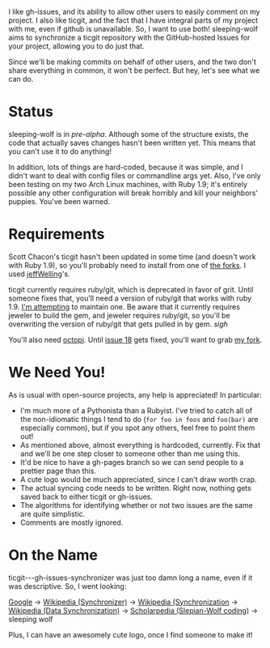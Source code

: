 I like gh-issues, and its ability to allow other users to easily comment on my
project. I also like ticgit, and the fact that I have integral parts of my
project with me, even if github is unavailable. So, I want to use both!
sleeping-wolf aims to synchronize a ticgit repository with the GitHub-hosted
Issues for your project, allowing you to do just that.

Since we'll be making commits on behalf of other users, and the two don't share
everything in common, it won't be perfect. But hey, let's see what we can do.

# Status

sleeping-wolf is in *pre-alpha*. Although some of the structure exists, the code
that actually saves changes hasn't been written yet. This means that you can't
use it to do anything!

In addition, lots of things are hard-coded, because it was simple, and I didn't
want to deal with config files or commandline args yet. Also, I've only been
testing on my two Arch Linux machines, with Ruby 1.9; it's entirely possible any
other configuration will break horribly and kill your neighbors' puppies. You've
been warned.

# Requirements

Scott Chacon's ticgit hasn't been updated in some time (and doesn't work with
Ruby 1.9), so you'll probably need to install from one of [the forks][1]. I used
[jeffWelling][2]'s.

ticgit currently requires ruby/git, which is deprecated in favor of grit. Until
someone fixes that, you'll need a version of ruby/git that works with ruby 1.9.
[I'm attempting][4] to maintain one. Be aware that it currently requires jeweler
to build the gem, and jeweler requires ruby/git, so you'll be overwriting the
version of ruby/git that gets pulled in by gem.  *sigh*

You'll also need [octopi][3]. Until [issue 18][5] gets fixed, you'll want to
grab [my fork][6].

[1]: http://github.com/schacon/ticgit/network
[2]: http://github.com/jeffWelling/ticgit/
[3]: http://github.com/fcoury/octopi/
[4]: http://github.com/xiongchiamiov/ruby-git
[5]: http://github.com/fcoury/octopi/issues/#issue/18
[6]: http://github.com/xiongchiamiov/octopi

# We Need You!

As is usual with open-source projects, any help is appreciated!  In particular:

* I'm much more of a Pythonista than a Rubyist. I've tried to catch all of the
  non-idiomatic things I tend to do (`for foo in foos` and `foo(bar)` are
  especially common), but if you spot any others, feel free to point them out!
* As mentioned above, almost everything is hardcoded, currently. Fix that and
  we'll be one step closer to someone other than me using this.
* It'd be nice to have a gh-pages branch so we can send people to a prettier
  page than this.
* A cute logo would be much appreciated, since I can't draw worth crap.
* The actual syncing code needs to be written. Right now, nothing gets saved
  back to either ticgit or gh-issues.
* The algorithms for identifying whether or not two issues are the same are
  quite simplistic.
* Comments are mostly ignored.

# On the Name
ticgit---gh-issues-synchronizer was just too damn long a name, even if it was
descriptive. So, I went looking:

[Google][10] ->
[Wikipedia (Synchronizer)][11] ->
[Wikipedia (Synchronization][12] ->
[Wikipedia (Data Synchronization)][13] ->
[Scholarpedia (Slepian-Wolf coding)][14] -> sleeping wolf

Plus, I can have an awesomely cute logo, once I find someone to make it!

[10]: http://www.google.com/search?hl=en&q=synchronizer&aq=f&oq=&aqi=
[11]: http://en.wikipedia.org/wiki/Synchronizer
[12]: http://en.wikipedia.org/wiki/Synchronization
[13]: http://en.wikipedia.org/wiki/Data_synchronization
[14]: http://www.scholarpedia.org/article/Slepian-Wolf_coding
